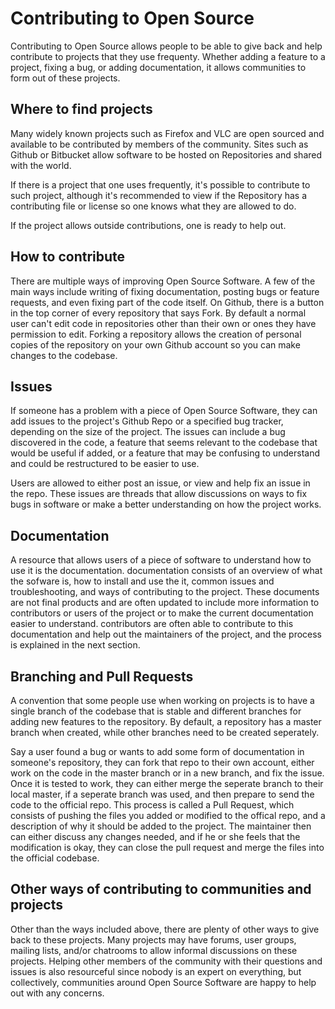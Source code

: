 # Contributing to Open Source

Contributing to Open Source allows people to be able to give back and help
contribute to projects that they use frequenty. Whether adding a feature
to a project, fixing a bug, or adding documentation, it allows communities
to form out of these projects.

## Where to find projects

Many widely known projects such as Firefox and VLC are open sourced and available 
to be contributed by members of the community. Sites such as Github or Bitbucket
allow software to be hosted on Repositories and shared with the world.

If there is a project that one uses frequently, it's possible to contribute
to such project, although it's recommended to view if the Repository has
a contributing file or license so one knows what they are allowed to do.

If the project allows outside contributions, one is ready to help out.

## How to contribute

There are multiple ways of improving Open Source Software. A few of the main
ways include writing of fixing documentation, posting bugs or feature requests,
and even fixing part of the code itself. On Github, there is a button in the
top corner of every repository that says Fork. By default a normal user can't
edit code in repositories other than their own or ones they have permission to
edit. Forking a repository allows the creation of personal copies of the
repository on your own Github account so you can make changes to the codebase.

## Issues

If someone has a problem with a piece of Open Source Software, they can add
issues to the project's Github Repo or a specified bug tracker, depending on
the size of the project. The issues can include a bug discovered in the code,
a feature that seems relevant to the codebase that would be useful if added,
or a feature that may be confusing to understand and could be restructured
to be easier to use.

Users are allowed to either post an issue, or view and help fix an issue in
the repo. These issues are threads that allow discussions on ways to fix
bugs in software or make a better understanding on how the project works.

## Documentation

A resource that allows users of a piece of software to understand how to use
it is the documentation. documentation consists of an overview of what the 
sofware is, how to install and use the it, common issues and troubleshooting,
and ways of contributing to the project. These documents are not final products
and are often updated to include more information to contributors or users of
the project or to make the current documentation easier to understand.
contributors are often able to contribute to this documentation and help out
the maintainers of the project, and the process is explained in the next section.

## Branching and Pull Requests

A convention that some people use when working on projects is to have a
single branch of the codebase that is stable and different branches for
adding new features to the repository. By default, a repository has a
master branch when created, while other branches need to be created
seperately.

Say a user found a bug or wants to add some form of documentation in
someone's repository, they can fork that repo to their own account, either
work on the code in the master branch or in a new branch, and fix the issue.
Once it is tested to work, they can either merge the seperate branch to their
local master, if a seperate branch was used, and then prepare to send the
code to the official repo. This process is called a Pull Request, which
consists of pushing the files you added or modified to the offical repo, and
a description of why it should be added to the project. The maintainer then
can either discuss any changes needed, and if he or she feels that the
modification is okay, they can close the pull request and merge the files
into the official codebase.

## Other ways of contributing to communities and projects

Other than the ways included above, there are plenty of other ways to give back
to these projects. Many projects may have forums, user groups, mailing lists, and/or
chatrooms to allow informal discussions on these projects. Helping other
members of the community with their questions and issues is also resourceful
since nobody is an expert on everything, but collectively, communities around
Open Source Software are happy to help out with any concerns.
